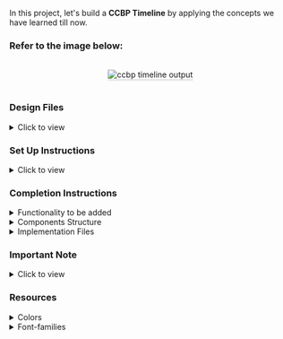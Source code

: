 In this project, let's build a **CCBP Timeline** by applying the concepts we have learned till now.

### Refer to the image below:

<br/>
<div style="text-align: center;">
    <img src="https://assets.ccbp.in/frontend/content/react-js/ccbp-timeline-output.gif" alt="ccbp timeline output" style="max-width:70%;box-shadow:0 2.8px 2.2px rgba(0, 0, 0, 0.12)">
</div>
<br/>

### Design Files

<details>
<summary>Click to view</summary>

- [Extra Small (Size < 576px) and Small (Size >= 576px)](https://assets.ccbp.in/frontend/content/react-js/ccbp-timeline-sm-output-v2.png)
- [Medium (Size >= 768px), Large (Size >= 992px) and Extra Large (Size >= 1200px)](https://assets.ccbp.in/frontend/content/react-js/ccbp-timeline-lg-output.png)

</details>

### Set Up Instructions

<details>
<summary>Click to view</summary>

- Download dependencies by running `npm install`
- Start up the app using `npm start`
</details>

### Completion Instructions

<details>
<summary>Functionality to be added</summary>
<br/>

The app must have the following functionalities

- Initially, the page should display the timeline items list using **Chrono custom rendering** based on the `categoryId`
- The `TimelineView` component is provided with `timelineItemsList`. It consists of a list of timeline item objects with the following properties in each timeline item object

  - The `timelineItemObject` with `categoryId` as `COURSE` will have the following properties

    |     Key     | Data Type |
    | :---------: | :-------: |
    |     id      |  String   |
    | categoryId  |  String   |
    |    title    |  String   |
    | courseTitle |  String   |
    | description |  String   |
    |  duration   |  String   |
    |  tagsList   |   Array   |

  - The `tagsListObject` will have the following properties

    | Key  | Data Type |
    | :--: | :-------: |
    |  id  |  String   |
    | name |  String   |

  - The `timelineItemObject` with `categoryId` as `PROJECT` will have the following properties

    |     Key      | Data Type |
    | :----------: | :-------: |
    |      id      |  String   |
    |  categoryId  |  String   |
    |    title     |  String   |
    | projectTitle |  String   |
    | description  |  String   |
    |   imageUrl   |  String   |
    |   duration   |  String   |
    |  projectUrl  |  String   |

- If the value of the key `categoryId` in `timelineItemObject` is `PROJECT` then Project card should be rendered
  - The `ProjectTimelineCard` should consist of **Visit** link when a user clicks on it, then the page should be navigated to the respective project
  - The `ProjectTimelineCard` should consist of a **Calendar** icon with respective `duration` text
- If the value of the key `categoryId` in `timelineItemObject` is `COURSE` then the Course card should be rendered
  - The `CourseTimelineCard` should consist of a **Clock** icon with respective `duration` text
- Give the timeline items list data as a value to `items` prop for the `Chrono` component from **react-chrono**, so that the title will be displayed beside each card

</details>

<details>
<summary>Components Structure</summary>

<br/>
<div style="text-align: center;">
    <img src="https://assets.ccbp.in/frontend/content/react-js/ccbp-timeline-component-structure-breakdown.png" alt="component structure breakdown" style="max-width:100%;box-shadow:0 2.8px 2.2px rgba(0, 0, 0, 0.12)">
</div>
<br/>

</details>

<details>
<summary>Implementation Files</summary>
<br/>

Use these files to complete the implementation:

- `src/components/TimelineView/index.js`
- `src/components/TimelineView/index.css`
- `src/components/CourseTimelineCard/index.js`
- `src/components/CourseTimelineCard/index.css`
- `src/components/ProjectTimelineCard/index.js`
- `src/components/ProjectTimelineCard/index.css`
</details>

### Important Note

<details>
<summary>Click to view</summary>

<br/>

- To build this project, take a look at the <a href='https://learning.ccbp.in/frontend-development/course?c_id=2f4192f7-7495-49ca-a6ce-6b74005e25f1&s_id=a152928a-64cc-4697-936c-db2e3c4f2716&t_id=416f0cab-8425-413b-9157-c7b4d4ae4467' target="_blank">React Chrono</a> reading material

**The following instructions are required for the tests to pass**

- `AiFillClockCircle`, `AiFillCalendar` icons from `react-icons` should be used for **clock** and **calender** icons in card respectively

</details>

### Resources

<details>
<summary>Colors</summary>

<br/>

<div style="background-color: #171f46; width: 150px; padding: 10px; color: white">Hex: #171f46</div>
<div style="background-color: #1e293b; width: 150px; padding: 10px; color: white">Hex: #1e293b</div>
<div style="background-color: #ffffff; width: 150px; padding: 10px; color: black">Hex: #ffffff</div>
<div style="background-color: #0967d2; width: 150px; padding: 10px; color: white">Hex: #0967d2</div>
<div style="background-color: #2b237c; width: 150px; padding: 10px; color: white">Hex: #2b237c</div>

</details>

<details>
<summary>Font-families</summary>

- Roboto

</details>



